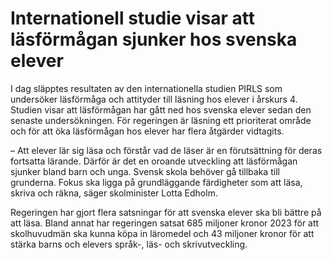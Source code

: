 # Internationell studie visar att läsförmågan sjunker hos svenska elever

I dag släpptes resultaten av den internationella studien PIRLS som undersöker läsförmåga och attityder till läsning hos elever i årskurs 4. Studien visar att läsförmågan har gått ned hos svenska elever sedan den senaste undersökningen. För regeringen är läsning ett prioriterat område och för att öka läsförmågan hos elever har flera åtgärder vidtagits.

– Att elever lär sig läsa och förstår vad de läser är en förutsättning för deras fortsatta lärande. Därför är det en oroande utveckling att läsförmågan sjunker bland barn och unga. Svensk skola behöver gå tillbaka till grunderna. Fokus ska ligga på grundläggande färdigheter som att läsa, skriva och räkna, säger skolminister Lotta Edholm.

Regeringen har gjort flera satsningar för att svenska elever ska bli bättre på att läsa. Bland annat har regeringen satsat 685 miljoner kronor 2023 för att skolhuvudmän ska kunna köpa in läromedel och 43 miljoner kronor för att stärka barns och elevers språk-, läs- och skrivutveckling.
